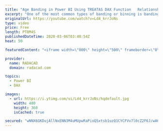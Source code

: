 ```yaml
---
title: "Age Banding in Power BI Using TREATAS DAX Function   Relationship Based on Between"
excerpt: "One of the most common types of banding or binning is banding based on a range. Let's say, for example,  you want to have a group of customers based on their age group. The age group banding can be created in Power Query at the data transformation stage. It can be created using the Grouping and Binning"
originalUrl: https://youtube.com/watch?v=Ld4_krrJoNs
type: video
price: Free
length: PT8M4S
publishedDateTime: 2020-03-06T03:48:54Z
heat: 50

featuredContent: "<iframe width=\"800\" height=\"500\" frameborder=\"0\" src=\"https://www.youtube.com/embed/Ld4_krrJoNs\" allow=\"accelerometer; autoplay; encrypted-media; gyroscope; picture-in-picture\" allowfullscreen></iframe>"

provider:
  name: RADACAD
  domain: radacad.com

topics:
  - Power BI
  - DAX

images:
  - url: https://i.ytimg.com/vi/Ld4_krrJoNs/hqdefault.jpg
    width: 480
    height: 360
    isCached: true

secured: "wNNX6GKDujAllNxENN3M4uMUpwRaPioQ5xtsb1uzQ1CYCFVv7l0cZ2F6J/wA6PCRgrWlLwAI7dttoEb+wjt1n7Uk0WzKjQGU6uQMph9ALhoferACNHnV/rmBHwJJqvGKbt8r+Xb0FSgIoEPAbVZoyflilTm2bEZx7EzQBiS14wORXjaqEhjymz2Nf3KziRLAUrWKfLpOBiLBxLQhV/c7GJmU2trMTGv2sVCoapckrABr+j5mqF2VPPKlDoXPLpRYtvBYuYtfqNQ6SXrxKyX7EQxT1Ctm5gIDFSifxzRAQcVPu94E4XROBUw19mYRhVavxjzQp5Cx3/G1szSG3X7kqPAjpL/fon0MISrcs0IO8cpM0GlvPHW4moajXh8+SCiXfcQ7jvOlAuXrsoBNeLqqmX8LaA9fApUSF9g25i8M4TI=;lINhT/1J+szfkzucKcBlFg=="
---
```



